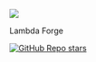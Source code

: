 <!-- Logo -->

[![](https://docsify.js.org/_media/icon.svg)](/)

<!-- Title -->

Lambda Forge

[![GitHub Repo stars](https://img.shields.io/github/stars/docsifyjs/docsify ':class=badge')](https://github.com/docsifyjs/docsify/)
